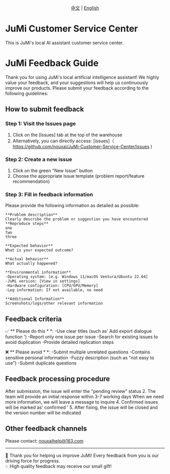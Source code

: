 <p align="center"><a href="https://github.com/nouxai/JuMi-Customer-Service-Center/blob/main/README.md">中文</a> | <a href="https://github.com/nouxai/JuMi-Customer-Service-Center/blob/main/README-EN.md">English</a><br></p>

# JuMi Customer Service Center

This is JuMi's local AI assistant customer service center.

# JuMi Feedback Guide

Thank you for using JuMi's local artificial intelligence assistant! We highly value your feedback, and your suggestions will help us continuously improve our products. Please submit your feedback according to the following guidelines:

## How to submit feedback

### Step 1: Visit the Issues page
1. Click on the [Issues] tab at the top of the warehouse
2. Alternatively, you can directly access: [issues]（ https://github.com/nouxai/JuMi-Customer-Service-Center/issues )

### Step 2: Create a new issue
1. Click on the green "New Issue" button
2. Choose the appropriate Issue template (problem report/feature recommendation)

### Step 3: Fill in feedback information
Please provide the following information as detailed as possible:
```
**Problem description**
Clearly describe the problem or suggestion you have encountered
**Reproduce steps**
one
two
three

**Expected behavior**
What is your expected outcome?

**Actual behavior**
What actually happened?

**Environmental information**
-Operating system: [e.g. Windows 11/macOS Ventura/Ubuntu 22.04]
-JuMi version: [View in settings]
-Hardware configuration: [CPU/GPU/Memory]
-Log information: If not available, no need

**Additional Information**
Screenshots/logs/other relevant information
```

## Feedback criteria

✅ ** Please do this * *:
-Use clear titles (such as' Add export dialogue function ')
-Report only one issue per issue
-Search for existing issues to avoid duplication
-Provide detailed replication steps

❌ ** Please avoid * *:
-Submit multiple unrelated questions
-Contains sensitive personal information
-Fuzzy description (such as "not easy to use")
-Submit duplicate questions

## Feedback processing procedure

After submission, the issue will enter the "pending review" status
2. The team will provide an initial response within 3-7 working days
When we need more information, we will leave a message to inquire
4. Confirmed issues will be marked as' confirmed '
5. After fixing, the issue will be closed and the version number will be indicated

## Other feedback channels

Please contact: nouxaihelp@163.com

---
🙏  Thank you for helping us improve JuMi! Every feedback from you is our driving force for progress.   
💡  High quality feedback may receive our small gift!
